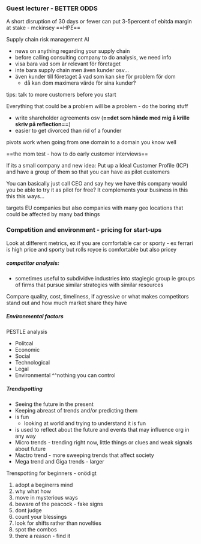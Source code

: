 
### Guest lecturer - BETTER ODDS

A short disruption of 30 days or fewer can put 3-5percent of ebitda margin at stake - mckinsey ==HPE==


Supply chain risk management AI
- news on anything regarding your supply chain
- before calling consulting company to do analysis, we need info
- visa bara vad som är relevant för företaget
- inte bara supply chain men även kunder osv...
- även kunder till företaget å vad som kan ske för problem för dom
	- då kan dom maximera värde för sina kunder?

tips:
talk to more customers before you start

Everything that could be a problem will be a problem - do the boring stuff
- write shareholder agreements osv (**==det som hände med mig å krille skriv på reflection==**)
- easier to get divorced than rid of a founder

pivots work when going from one domain to a domain you know well

==the mom test - how to do early customer interviews==

If its a small company and new idea: Put up a Ideal Customer Profile (ICP) and have a group of them so that you can have as pilot customers

You can basically just call CEO and say hey we have this company would you be able to try it as pilot for free? It complements your business in this this this ways...

targets EU companies but also companies with many geo locations that could be affected by many bad things



### Competition and environment - pricing for start-ups

Look at different metrics, ex if you are comfortable car or sporty - ex ferrari is high price and sporty but rolls royce is comfortable but also pricey


##### competitor analysis:
- sometimes useful to subdividve industries into stagiegic group ie groups of firms that pursue similar strategies with similar resources

Compare quality, cost, timeliness, if agressive or what makes competitors stand out and how much market share they have




##### Environmental factors

PESTLE analysis
- Politcal
- Economic
- Social
- Technological
- Legal
- Environmental
^^nothing you can control

##### Trendspotting
- Seeing the future in the present
- Keeping abreast of trends and/or predicting them
- is fun
	- looking at world and trying to understand it is fun
- is used to reflect about the future and events that may influence org in any way
- Micro trends - trending right now, little things or clues and weak signals about future
- Mactro trend - more sweeping trends that affect society
- Mega trend and Giga trends - larger

Trenspotting for beginners - onödigt
1. adopt a beginerrs mind
2. why what how
3. move in mysterious ways
4. beware of the peacock - fake signs
5. dont judge
6. count your blessings
7. look for shifts rather than novelties
8. spot the combos
9. there a reason - find it



##### 


#####

#####

#####

#####













